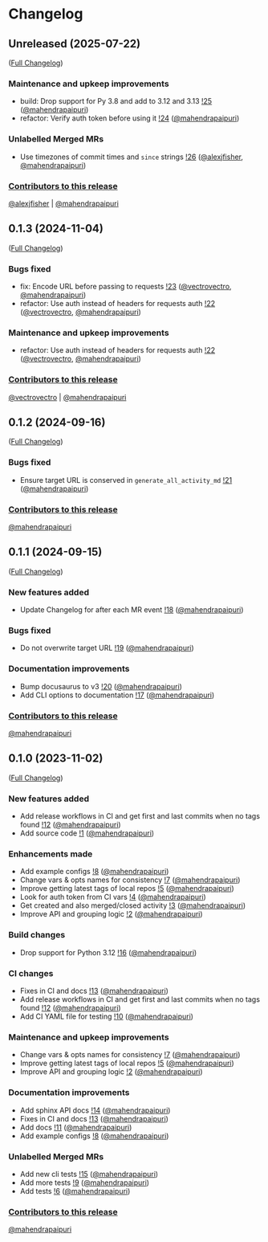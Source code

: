 # Changelog

<!-- <START NEW CHANGELOG ENTRY> -->

## Unreleased (2025-07-22)

([Full Changelog](https://gitlab.com/mahendrapaipuri/gitlab-activity/-/compare/7494706b954459aa5d1da15d2fbcb920653cba31...540d180b7cefcf08734c220a495ddce4d6104d44?from_project_id=51534402&straight=false))

### Maintenance and upkeep improvements

- build: Drop support for Py 3.8 and add to 3.12 and 3.13 [!25](https://gitlab.com/mahendrapaipuri/gitlab-activity/-/merge_requests/25) ([@mahendrapaipuri](https://gitlab.com/mahendrapaipuri))
- refactor: Verify auth token before using it [!24](https://gitlab.com/mahendrapaipuri/gitlab-activity/-/merge_requests/24) ([@mahendrapaipuri](https://gitlab.com/mahendrapaipuri))

### Unlabelled Merged MRs

- Use timezones of commit times and `since` strings [!26](https://gitlab.com/mahendrapaipuri/gitlab-activity/-/merge_requests/26) ([@alexjfisher](https://gitlab.com/alexjfisher), [@mahendrapaipuri](https://gitlab.com/mahendrapaipuri))

### [Contributors to this release](https://mahendrapaipuri.gitlab.io/gitlab-activity/usage#contributors-list)

[@alexjfisher](https://gitlab.com/alexjfisher) | [@mahendrapaipuri](https://gitlab.com/mahendrapaipuri)

<!-- <END NEW CHANGELOG ENTRY> -->

## 0.1.3 (2024-11-04)

([Full Changelog](https://gitlab.com/mahendrapaipuri/gitlab-activity/-/compare/ce998f5c653ee34eaf4491fbe073f95ff2da5620...086a104419eaf53861c346799b3423fc8e0e33f7?from_project_id=51534402&straight=false))

### Bugs fixed

- fix: Encode URL before passing to requests [!23](https://gitlab.com/mahendrapaipuri/gitlab-activity/-/merge_requests/23) ([@vectrovectro](https://gitlab.com/vectrovectro), [@mahendrapaipuri](https://gitlab.com/mahendrapaipuri))
- refactor: Use auth instead of headers for requests auth [!22](https://gitlab.com/mahendrapaipuri/gitlab-activity/-/merge_requests/22) ([@vectrovectro](https://gitlab.com/vectrovectro), [@mahendrapaipuri](https://gitlab.com/mahendrapaipuri))

### Maintenance and upkeep improvements

- refactor: Use auth instead of headers for requests auth [!22](https://gitlab.com/mahendrapaipuri/gitlab-activity/-/merge_requests/22) ([@vectrovectro](https://gitlab.com/vectrovectro), [@mahendrapaipuri](https://gitlab.com/mahendrapaipuri))

### [Contributors to this release](https://mahendrapaipuri.gitlab.io/gitlab-activity/usage#contributors-list)

[@vectrovectro](https://gitlab.com/vectrovectro) | [@mahendrapaipuri](https://gitlab.com/mahendrapaipuri)

## 0.1.2 (2024-09-16)

([Full Changelog](https://gitlab.com/mahendrapaipuri/gitlab-activity/-/compare/368a6ca67022722d8ab4146ae09cd8af2afe77db...5b5780b9fafd3285a721d3303b8c5069afc186de?from_project_id=51534402&straight=false))

### Bugs fixed

- Ensure target URL is conserved in `generate_all_activity_md` [!21](https://gitlab.com/mahendrapaipuri/gitlab-activity/-/merge_requests/21) ([@mahendrapaipuri](https://gitlab.com/mahendrapaipuri))

### [Contributors to this release](https://mahendrapaipuri.gitlab.io/gitlab-activity/usage#contributors-list)

[@mahendrapaipuri](https://gitlab.com/mahendrapaipuri)

## 0.1.1 (2024-09-15)

([Full Changelog](https://gitlab.com/mahendrapaipuri/gitlab-activity/-/compare/6b6d4d9b241e3819aad78245a7ef562a5710b547...90910e1e55927baf8268e8421c453b6737b1a913?from_project_id=51534402&straight=false))

### New features added

- Update Changelog for after each MR event [!18](https://gitlab.com/mahendrapaipuri/gitlab-activity/-/merge_requests/18) ([@mahendrapaipuri](https://gitlab.com/mahendrapaipuri))

### Bugs fixed

- Do not overwrite target URL [!19](https://gitlab.com/mahendrapaipuri/gitlab-activity/-/merge_requests/19) ([@mahendrapaipuri](https://gitlab.com/mahendrapaipuri))

### Documentation improvements

- Bump docusaurus to v3 [!20](https://gitlab.com/mahendrapaipuri/gitlab-activity/-/merge_requests/20) ([@mahendrapaipuri](https://gitlab.com/mahendrapaipuri))
- Add CLI options to documentation [!17](https://gitlab.com/mahendrapaipuri/gitlab-activity/-/merge_requests/17) ([@mahendrapaipuri](https://gitlab.com/mahendrapaipuri))

### [Contributors to this release](https://mahendrapaipuri.gitlab.io/gitlab-activity/usage#contributors-list)

[@mahendrapaipuri](https://gitlab.com/mahendrapaipuri)

## 0.1.0 (2023-11-02)

([Full Changelog](https://gitlab.com/mahendrapaipuri/gitlab-activity/-/compare/6c710c92265819a8a2d1a59317b9c7e9d0d47fe7...fcc20006f29d94bbe20cbb139a07ff117c9fa566?from_project_id=51534402&straight=false))

### New features added

- Add release workflows in CI and get first and last commits when no tags found [!12](https://gitlab.com/mahendrapaipuri/gitlab-activity/-/merge_requests/12) ([@mahendrapaipuri](https://gitlab.com/mahendrapaipuri))
- Add source code [!1](https://gitlab.com/mahendrapaipuri/gitlab-activity/-/merge_requests/1) ([@mahendrapaipuri](https://gitlab.com/mahendrapaipuri))

### Enhancements made

- Add example configs [!8](https://gitlab.com/mahendrapaipuri/gitlab-activity/-/merge_requests/8) ([@mahendrapaipuri](https://gitlab.com/mahendrapaipuri))
- Change vars & opts names for consistency [!7](https://gitlab.com/mahendrapaipuri/gitlab-activity/-/merge_requests/7) ([@mahendrapaipuri](https://gitlab.com/mahendrapaipuri))
- Improve getting latest tags of local repos [!5](https://gitlab.com/mahendrapaipuri/gitlab-activity/-/merge_requests/5) ([@mahendrapaipuri](https://gitlab.com/mahendrapaipuri))
- Look for auth token from CI vars [!4](https://gitlab.com/mahendrapaipuri/gitlab-activity/-/merge_requests/4) ([@mahendrapaipuri](https://gitlab.com/mahendrapaipuri))
- Get created and also merged/closed activity [!3](https://gitlab.com/mahendrapaipuri/gitlab-activity/-/merge_requests/3) ([@mahendrapaipuri](https://gitlab.com/mahendrapaipuri))
- Improve API and grouping logic [!2](https://gitlab.com/mahendrapaipuri/gitlab-activity/-/merge_requests/2) ([@mahendrapaipuri](https://gitlab.com/mahendrapaipuri))

### Build changes

- Drop support for Python 3.12 [!16](https://gitlab.com/mahendrapaipuri/gitlab-activity/-/merge_requests/16) ([@mahendrapaipuri](https://gitlab.com/mahendrapaipuri))

### CI changes

- Fixes in CI and docs [!13](https://gitlab.com/mahendrapaipuri/gitlab-activity/-/merge_requests/13) ([@mahendrapaipuri](https://gitlab.com/mahendrapaipuri))
- Add release workflows in CI and get first and last commits when no tags found [!12](https://gitlab.com/mahendrapaipuri/gitlab-activity/-/merge_requests/12) ([@mahendrapaipuri](https://gitlab.com/mahendrapaipuri))
- Add CI YAML file for testing [!10](https://gitlab.com/mahendrapaipuri/gitlab-activity/-/merge_requests/10) ([@mahendrapaipuri](https://gitlab.com/mahendrapaipuri))

### Maintenance and upkeep improvements

- Change vars & opts names for consistency [!7](https://gitlab.com/mahendrapaipuri/gitlab-activity/-/merge_requests/7) ([@mahendrapaipuri](https://gitlab.com/mahendrapaipuri))
- Improve getting latest tags of local repos [!5](https://gitlab.com/mahendrapaipuri/gitlab-activity/-/merge_requests/5) ([@mahendrapaipuri](https://gitlab.com/mahendrapaipuri))
- Improve API and grouping logic [!2](https://gitlab.com/mahendrapaipuri/gitlab-activity/-/merge_requests/2) ([@mahendrapaipuri](https://gitlab.com/mahendrapaipuri))

### Documentation improvements

- Add sphinx API docs [!14](https://gitlab.com/mahendrapaipuri/gitlab-activity/-/merge_requests/14) ([@mahendrapaipuri](https://gitlab.com/mahendrapaipuri))
- Fixes in CI and docs [!13](https://gitlab.com/mahendrapaipuri/gitlab-activity/-/merge_requests/13) ([@mahendrapaipuri](https://gitlab.com/mahendrapaipuri))
- Add docs [!11](https://gitlab.com/mahendrapaipuri/gitlab-activity/-/merge_requests/11) ([@mahendrapaipuri](https://gitlab.com/mahendrapaipuri))
- Add example configs [!8](https://gitlab.com/mahendrapaipuri/gitlab-activity/-/merge_requests/8) ([@mahendrapaipuri](https://gitlab.com/mahendrapaipuri))

### Unlabelled Merged MRs

- Add new cli tests [!15](https://gitlab.com/mahendrapaipuri/gitlab-activity/-/merge_requests/15) ([@mahendrapaipuri](https://gitlab.com/mahendrapaipuri))
- Add more tests [!9](https://gitlab.com/mahendrapaipuri/gitlab-activity/-/merge_requests/9) ([@mahendrapaipuri](https://gitlab.com/mahendrapaipuri))
- Add tests [!6](https://gitlab.com/mahendrapaipuri/gitlab-activity/-/merge_requests/6) ([@mahendrapaipuri](https://gitlab.com/mahendrapaipuri))

### [Contributors to this release](https://mahendrapaipuri.gitlab.io/gitlab-activity/usage#contributors-list)

[@mahendrapaipuri](https://gitlab.com/mahendrapaipuri)
